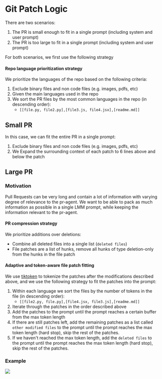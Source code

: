 # Git Patch Logic
There are two scenarios:
1. The PR is small enough to fit in a single prompt (including system and user prompt)
2. The PR is too large to fit in a single prompt (including system and user prompt)

For both scenarios, we first use the following strategy
#### Repo language prioritization strategy

We prioritize the languages of the repo based on the following criteria:
1. Exclude binary files and non code files (e.g. images, pdfs, etc)
2. Given the main languages used in the repo
2. We sort the PR files by the most common languages in the repo (in descending order): 
   * ```[[file.py, file2.py],[file3.js, file4.jsx],[readme.md]]```
   

## Small PR
In this case, we can fit the entire PR in a single prompt:
1. Exclude binary files and non code files (e.g. images, pdfs, etc)
2. We Expand the surrounding context of each patch to 6 lines above and below the patch
## Large PR

### Motivation
Pull Requests can be very long and contain a lot of information with varying degree of relevance to the pr-agent.
We want to be able to pack as much information as possible in a single LMM prompt, while keeping the information relevant to the pr-agent.



#### PR compression strategy
We prioritize additions over deletions:
 - Combine all deleted files into a single list (`deleted files`)
 - File patches are a list of hunks, remove all hunks of type deletion-only from the hunks in the file patch
####  Adaptive and token-aware file patch fitting
We use [tiktoken](https://github.com/openai/tiktoken) to tokenize the patches after the modifications described above, and we use the following strategy to fit the patches into the prompt:
1. Within each language we sort the files by the number of tokens in the file (in descending order):
   * ```[[file2.py, file.py],[file4.jsx, file3.js],[readme.md]]```
2. Iterate through the patches in the order described above
2. Add the patches to the prompt until the prompt reaches a certain buffer from the max token length
3. If there are still patches left, add the remaining patches as a list called `other modified files` to the prompt until the prompt reaches the max token length (hard stop), skip the rest of the patches.
4. If we haven't reached the max token length, add the `deleted files` to the prompt until the prompt reaches the max token length (hard stop), skip the rest of the patches.

### Example
![](https://codium.ai/images/git_patch_logic.png)
